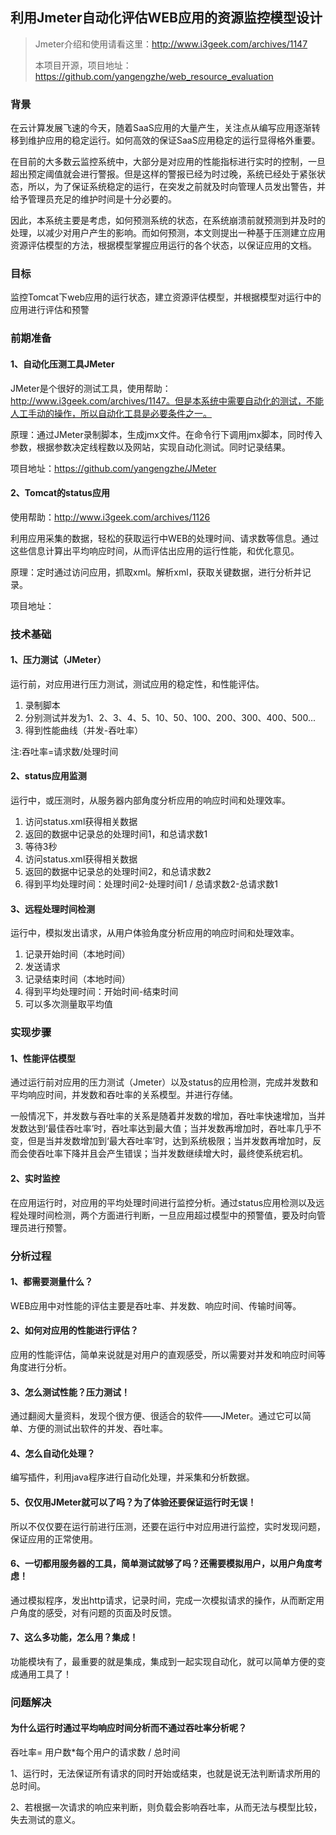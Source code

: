 ## 利用Jmeter自动化评估WEB应用的资源监控模型设计

> Jmeter介绍和使用请看这里：http://www.i3geek.com/archives/1147
> 
> 本项目开源，项目地址：https://github.com/yangengzhe/web_resource_evaluation

### 背景

在云计算发展飞速的今天，随着SaaS应用的大量产生，关注点从编写应用逐渐转移到维护应用的稳定运行。如何高效的保证SaaS应用稳定的运行显得格外重要。

在目前的大多数云监控系统中，大部分是对应用的性能指标进行实时的控制，一旦超出预定阈值就会进行警报。但是这样的警报已经为时过晚，系统已经处于紧张状态，所以，为了保证系统稳定的运行，在突发之前就及时向管理人员发出警告，并给予管理员充足的维护时间是十分必要的。

因此，本系统主要是考虑，如何预测系统的状态，在系统崩溃前就预测到并及时的处理，以减少对用户产生的影响。而如何预测，本文则提出一种基于压测建立应用资源评估模型的方法，根据模型掌握应用运行的各个状态，以保证应用的文档。
### 目标

监控Tomcat下web应用的运行状态，建立资源评估模型，并根据模型对运行中的应用进行评估和预警

### 前期准备

#### 1、自动化压测工具JMeter

JMeter是个很好的测试工具，使用帮助：http://www.i3geek.com/archives/1147。但是本系统中需要自动化的测试，不能人工手动的操作，所以自动化工具是必要条件之一。

原理：通过JMeter录制脚本，生成jmx文件。在命令行下调用jmx脚本，同时传入参数，根据参数决定线程数以及网站，实现自动化测试。同时记录结果。

项目地址：https://github.com/yangengzhe/JMeter

#### 2、Tomcat的status应用

使用帮助：http://www.i3geek.com/archives/1126

利用应用采集的数据，轻松的获取运行中WEB的处理时间、请求数等信息。通过这些信息计算出平均响应时间，从而评估出应用的运行性能，和优化意见。

原理：定时通过访问应用，抓取xml。解析xml，获取关键数据，进行分析并记录。

项目地址：

### 技术基础

#### 1、压力测试（JMeter）

运行前，对应用进行压力测试，测试应用的稳定性，和性能评估。

1. 录制脚本
2. 分别测试并发为1、2、3、4、5、10、50、100、200、300、400、500...
3. 得到性能曲线（并发-吞吐率）

注:吞吐率=请求数/处理时间

#### 2、status应用监测

运行中，或压测时，从服务器内部角度分析应用的响应时间和处理效率。

1. 访问status.xml获得相关数据
2. 返回的数据中记录总的处理时间1，和总请求数1
3. 等待3秒
4. 访问status.xml获得相关数据
5. 返回的数据中记录总的处理时间2，和总请求数2
6. 得到平均处理时间：处理时间2-处理时间1 / 总请求数2-总请求数1

#### 3、远程处理时间检测

运行中，模拟发出请求，从用户体验角度分析应用的响应时间和处理效率。

1. 记录开始时间（本地时间）
2. 发送请求
3. 记录结束时间（本地时间）
4. 得到平均处理时间：开始时间-结束时间
5. 可以多次测量取平均值

### 实现步骤
#### 1、性能评估模型

通过运行前对应用的压力测试（Jmeter）以及status的应用检测，完成并发数和平均响应时间，并发数和吞吐率的关系模型。并进行存储。

一般情况下，并发数与吞吐率的关系是随着并发数的增加，吞吐率快速增加，当并发数达到‘最佳吞吐率’时，吞吐率达到最大值；当并发数再增加时，吞吐率几乎不变，但是当并发数增加到‘最大吞吐率’时，达到系统极限；当并发数再增加时，反而会使吞吐率下降并且会产生错误；当并发数继续增大时，最终使系统宕机。

#### 2、实时监控

在应用运行时，对应用的平均处理时间进行监控分析。通过status应用检测以及远程处理时间检测，两个方面进行判断，一旦应用超过模型中的预警值，要及时向管理员进行预警。

### 分析过程
#### 1、都需要测量什么？
WEB应用中对性能的评估主要是吞吐率、并发数、响应时间、传输时间等。

#### 2、如何对应用的性能进行评估？
应用的性能评估，简单来说就是对用户的直观感受，所以需要对并发和响应时间等角度进行分析。

#### 3、怎么测试性能？压力测试！
通过翻阅大量资料，发现个很方便、很适合的软件——JMeter。通过它可以简单、方便的测试出软件的并发、吞吐率。

#### 4、怎么自动化处理？
编写插件，利用java程序进行自动化处理，并采集和分析数据。

#### 5、仅仅用JMeter就可以了吗？为了体验还要保证运行时无误！
所以不仅仅要在运行前进行压测，还要在运行中对应用进行监控，实时发现问题，保证应用的正常使用。

#### 6、一切都用服务器的工具，简单测试就够了吗？还需要模拟用户，以用户角度考虑！
通过模拟程序，发出http请求，记录时间，完成一次模拟请求的操作，从而断定用户角度的感受，对有问题的页面及时反馈。

#### 7、这么多功能，怎么用？集成！
功能模块有了，最重要的就是集成，集成到一起实现自动化，就可以简单方便的变成通用工具了！

### 问题解决
#### 为什么运行时通过平均响应时间分析而不通过吞吐率分析呢？

吞吐率= 用户数*每个用户的请求数 / 总时间

1、运行时，无法保证所有请求的同时开始或结束，也就是说无法判断请求所用的总时间。

2、若根据一次请求的响应来判断，则负载会影响吞吐率，从而无法与模型比较，失去测试的意义。

